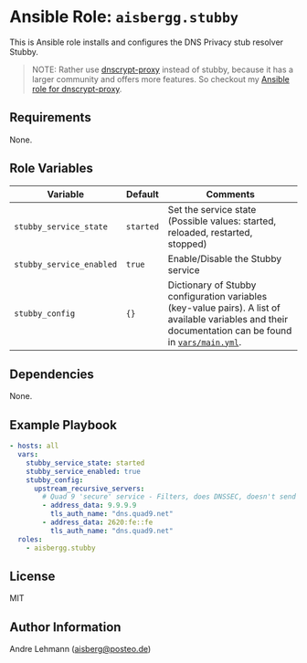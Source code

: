 # Ansible Role: `aisbergg.stubby`

This is Ansible role installs and configures the DNS Privacy stub resolver Stubby.

> NOTE: Rather use [dnscrypt-proxy](https://github.com/DNSCrypt/dnscrypt-proxy) instead of stubby, because it has a larger community and offers more features. So checkout my [Ansible role for dnscrypt-proxy](https://github.com/Aisbergg/ansible-role-dnscrypt-proxy).

## Requirements

None.

## Role Variables

| Variable | Default | Comments |
|----------|---------|----------|
| `stubby_service_state` | `started` | Set the service state (Possible values: started, reloaded, restarted, stopped) | 
| `stubby_service_enabled` | `true` | Enable/Disable the Stubby service | 
| `stubby_config` | `{}` | Dictionary of Stubby configuration variables (key-value pairs). A list of available variables and their documentation can be found in [`vars/main.yml`](vars/main.yml). |

## Dependencies

None.

## Example Playbook

```yaml
- hosts: all
  vars: 
    stubby_service_state: started
    stubby_service_enabled: true
    stubby_config:
      upstream_recursive_servers:
        # Quad 9 'secure' service - Filters, does DNSSEC, doesn't send ECS
        - address_data: 9.9.9.9
          tls_auth_name: "dns.quad9.net"
        - address_data: 2620:fe::fe
          tls_auth_name: "dns.quad9.net"
  roles:
    - aisbergg.stubby
```

## License

MIT

## Author Information

Andre Lehmann (aisberg@posteo.de)
